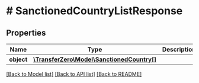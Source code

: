 # # SanctionedCountryListResponse

## Properties

Name | Type | Description | Notes
------------ | ------------- | ------------- | -------------
**object** | [**\TransferZero\Model\SanctionedCountry[]**](SanctionedCountry.md) |  | [optional] 

[[Back to Model list]](../../README.md#documentation-for-models) [[Back to API list]](../../README.md#documentation-for-api-endpoints) [[Back to README]](../../README.md)


